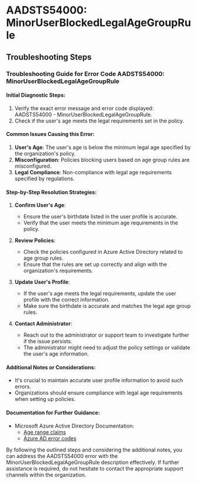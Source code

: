 # AADSTS54000: MinorUserBlockedLegalAgeGroupRule


## Troubleshooting Steps
### Troubleshooting Guide for Error Code AADSTS54000: MinorUserBlockedLegalAgeGroupRule

#### Initial Diagnostic Steps:
1. Verify the exact error message and error code displayed: AADSTS54000 - MinorUserBlockedLegalAgeGroupRule.
2. Check if the user's age meets the legal requirements set in the policy.

#### Common Issues Causing this Error:
1. **User's Age**: The user's age is below the minimum legal age specified by the organization's policy.
2. **Misconfiguration**: Policies blocking users based on age group rules are misconfigured.
3. **Legal Compliance**: Non-compliance with legal age requirements specified by regulations.

#### Step-by-Step Resolution Strategies:
1. **Confirm User's Age**:
   - Ensure the user's birthdate listed in the user profile is accurate.
   - Verify that the user meets the minimum age requirements in the policy.

2. **Review Policies**:
   - Check the policies configured in Azure Active Directory related to age group rules.
   - Ensure that the rules are set up correctly and align with the organization's requirements.

3. **Update User's Profile**:
   - If the user's age meets the legal requirements, update the user profile with the correct information.
   - Make sure the birthdate is accurate and matches the legal age group rules.

4. **Contact Administrator**:
   - Reach out to the administrator or support team to investigate further if the issue persists.
   - The administrator might need to adjust the policy settings or validate the user's age information.

#### Additional Notes or Considerations:
- It's crucial to maintain accurate user profile information to avoid such errors.
- Organizations should ensure compliance with legal age requirements when setting up policies.

#### Documentation for Further Guidance:
- Microsoft Azure Active Directory Documentation:
  - [Age range claims](https://docs.microsoft.com/en-us/azure/active-directory/develop/id-tokens#age-range-claims)
  - [Azure AD error codes](https://docs.microsoft.com/en-us/azure/active-directory/develop/reference-aadsts-error-codes)

By following the outlined steps and considering the additional notes, you can address the AADSTS54000 error with the MinorUserBlockedLegalAgeGroupRule description effectively. If further assistance is required, do not hesitate to contact the appropriate support channels within the organization.